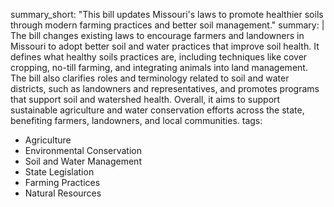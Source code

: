 summary_short: "This bill updates Missouri's laws to promote healthier soils through modern farming practices and better soil management."
summary: |
  The bill changes existing laws to encourage farmers and landowners in Missouri to adopt better soil and water practices that improve soil health. It defines what healthy soils practices are, including techniques like cover cropping, no-till farming, and integrating animals into land management. The bill also clarifies roles and terminology related to soil and water districts, such as landowners and representatives, and promotes programs that support soil and watershed health. Overall, it aims to support sustainable agriculture and water conservation efforts across the state, benefiting farmers, landowners, and local communities.
tags:
  - Agriculture
  - Environmental Conservation
  - Soil and Water Management
  - State Legislation
  - Farming Practices
  - Natural Resources
